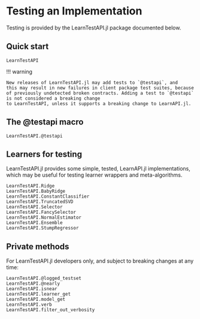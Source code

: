 # Testing an Implementation

Testing is provided by the LearnTestAPI.jl package documented below.

## Quick start

```@docs
LearnTestAPI
```

!!! warning

	New releases of LearnTestAPI.jl may add tests to `@testapi`, and
	this may result in new failures in client package test suites, because
	of previously undetected broken contracts. Adding a test to `@testapi`
	is not considered a breaking change
	to LearnTestAPI, unless it supports a breaking change to LearnAPI.jl.


## The @testapi macro

```@docs
LearnTestAPI.@testapi
```

## Learners for testing

LearnTestAPI.jl provides some simple, tested, LearnAPI.jl implementations, which may be
useful for testing learner wrappers and meta-algorithms.

```@docs
LearnTestAPI.Ridge
LearnTestAPI.BabyRidge
LearnTestAPI.ConstantClassifier
LearnTestAPI.TruncatedSVD
LearnTestAPI.Selector
LearnTestAPI.FancySelector
LearnTestAPI.NormalEstimator
LearnTestAPI.Ensemble
LearnTestAPI.StumpRegressor
```

## Private methods

For LearnTestAPI.jl developers only, and subject to breaking changes at any time:

```@docs
LearnTestAPI.@logged_testset
LearnTestAPI.@nearly
LearnTestAPI.isnear
LearnTestAPI.learner_get
LearnTestAPI.model_get
LearnTestAPI.verb
LearnTestAPI.filter_out_verbosity
```
